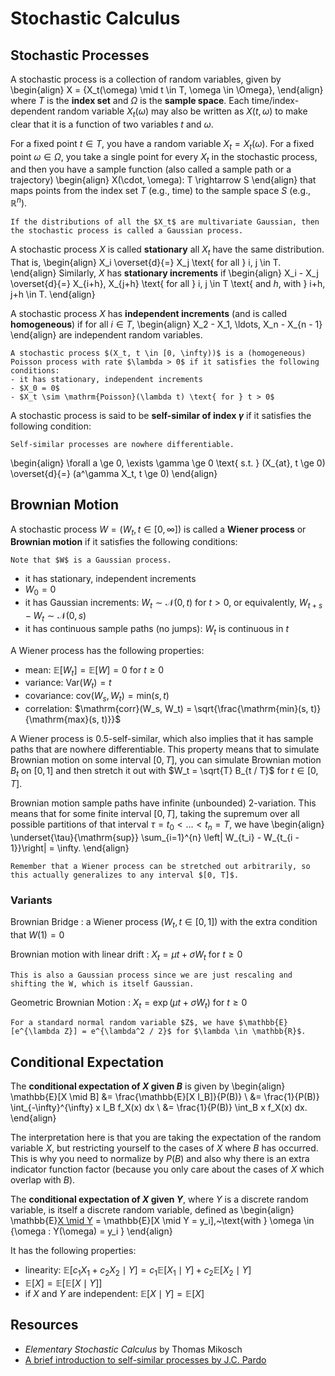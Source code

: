 # Stochastic Calculus

## Stochastic Processes

A stochastic process is a collection of random variables, given by
\begin{align}
X = \{X_t(\omega) \mid t \in T, \omega \in \Omega\},
\end{align}
where $T$ is the **index set** and $\Omega$ is the **sample space**. Each time/index-dependent random variable $X_t(\omega)$ may also be written as $X(t, \omega)$ to make clear that it is a function of two variables $t$ and $\omega$.

For a fixed point $t \in T$, you have a random variable $X_t = X_t(\omega)$. For a fixed point $\omega \in \Omega$, you take a single point for every $X_t$ in the stochastic process, and then you have a sample function (also called a sample path or a trajectory)
\begin{align}
X(\cdot, \omega): T \rightarrow S
\end{align}
that maps points from the index set $T$ (e.g., time) to the sample space $S$ (e.g., $\mathbb{R}^n$).

```{admonition} Gaussian processes
If the distributions of all the $X_t$ are multivariate Gaussian, then the stochastic process is called a Gaussian process.
```

<!-- prettier-ignore -->
A stochastic process $X$ is called **stationary** all $X_t$ have the same distribution. That is,
\begin{align}
X_i \overset{d}{=} X_j \text{ for all } i, j \in T.
\end{align}
Similarly, $X$ has **stationary increments** if
\begin{align}
X_i - X_j \overset{d}{=} X_{i+h}, X_{j+h} \text{ for all } i, j \in T \text{ and $h$, with } i+h, j+h \in T.
\end{align}

<!-- prettier-ignore -->
A stochastic process $X$ has **independent increments** (and is called **homogeneous**) if for all $i \in T$,
\begin{align}
X_2 - X_1, \ldots, X_n - X_{n - 1}
\end{align}
are independent random variables.

```{admonition} Poisson processes
A stochastic process $(X_t, t \in [0, \infty))$ is a (homogeneous) Poisson process with rate $\lambda > 0$ if it satisfies the following conditions:
- it has stationary, independent increments
- $X_0 = 0$
- $X_t \sim \mathrm{Poisson}(\lambda t) \text{ for } t > 0$
```

<!-- prettier-ignore -->
A stochastic process is said to be **self-similar of index $\gamma$** if it satisfies the following condition:

```{margin}
Self-similar processes are nowhere differentiable.
```

\begin{align}
\forall a \ge 0, \exists \gamma \ge 0 \text{ s.t. } (X\_{at}, t \ge 0) \overset{d}{=} (a^\gamma X_t, t \ge 0)
\end{align}

## Brownian Motion

<!-- prettier-ignore -->
A stochastic process $W = (W_t, t \in [0, \infty])$ is called a **Wiener process** or **Brownian motion** if it satisfies the following conditions:

```{margin}
Note that $W$ is a Gaussian process.
```

- it has stationary, independent increments
- $W_0 = 0$
- it has Gaussian increments: $W_t \sim \mathcal{N}(0, t) \text{ for } t > 0$, or equivalently, $W_{t+s} - W_{t} \sim \mathcal{N}(0, s)$
- it has continuous sample paths (no jumps): $W_t$ is continuous in $t$

A Wiener process has the following properties:

- mean: $\mathbb{E}[W_t] = \mathbb{E}[W] = 0 \text{ for } t \ge 0$
- variance: $\mathrm{Var}(W_t) = t$
- covariance: $\mathrm{cov}(W_s, W_t) = \mathrm{min}(s, t)$
- correlation: $\mathrm{corr}(W_s, W_t) = \sqrt{\frac{\mathrm{min}(s, t)}{\mathrm{max}(s, t)}}$

A Wiener process is 0.5-self-similar, which also implies that it has sample paths that are nowhere differentiable. This property means that to simulate Brownian motion on some interval $[0, T]$, you can simulate Brownian motion $B_t$ on $[0, 1]$ and then stretch it out with $W_t = \sqrt{T} B_{t / T}$ for $t \in [0, T]$.

<!-- prettier-ignore -->
Brownian motion sample paths have infinite (unbounded) 2-variation. This means that for some finite interval $[0, T]$, taking the supremum over all possible partitions of that interval $\tau = t_0 < \ldots < t_n = T$, we have
\begin{align}
  \underset{\tau}{\mathrm{sup}} \sum_{i=1}^{n} \left| W_{t_i} - W_{t_{i - 1}}\right| = \infty.
\end{align}

```{margin}
Remember that a Wiener process can be stretched out arbitrarily, so this actually generalizes to any interval $[0, T]$.
```

### Variants

Brownian Bridge
: a Wiener process $(W_t, t \in [0, 1])$ with the extra condition that $W(1) = 0$

Brownian motion with linear drift
: $X_t = \mu t + \sigma W_t$ for $t \ge 0$

```{margin}
This is also a Gaussian process since we are just rescaling and shifting the W, which is itself Gaussian.
```

Geometric Brownian Motion
: $X_t = \exp{(\mu t + \sigma W_t)}$ for $t \ge 0$

```{note}
For a standard normal random variable $Z$, we have $\mathbb{E}[e^{\lambda Z}] = e^{\lambda^2 / 2}$ for $\lambda \in \mathbb{R}$.
```

## Conditional Expectation

<!-- prettier-ignore -->
The **conditional expectation of $X$ given $B$** is given by
\begin{align}
\mathbb{E}[X \mid B] &= \frac{\mathbb{E}[X I_B]}{P(B)} \\
&= \frac{1}{P(B)} \int_{-\infty}^{\infty} x I_B f_X(x) dx \\
&= \frac{1}{P(B)} \int_B x f_X(x) dx.
\end{align}

The interpretation here is that you are taking the expectation of the random variable $X$, but restricting yourself to the cases of $X$ where $B$ has occurred. This is why you need to normalize by $P(B)$ and also why there is an extra indicator function factor (because you only care about the cases of $X$ which overlap with $B$).

The **conditional expectation of $X$ given $Y$**, where $Y$ is a discrete random variable, is itself a discrete random variable, defined as
\begin{align}
\mathbb{E}[X \mid Y](\omega) = \mathbb{E}[X \mid Y = y_i],~\text{with } \omega \in \{\omega : Y(\omega) = y_i \}
\end{align}

It has the following properties:

- linearity: $\mathbb{E}[c_1 X_1 + c_2 X_2 \mid Y] = c_1 \mathbb{E}[X_1 \mid Y] + c_2 \mathbb{E}[X_2 \mid Y]$
- $\mathbb{E}[X] = \mathbb{E}[\mathbb{E}[X \mid Y]]$
- if $X$ and $Y$ are independent: $\mathbb{E}[X \mid Y] = \mathbb{E}[X]$

## Resources

- _Elementary Stochastic Calculus_ by Thomas Mikosch
- [A brief introduction to self-similar processes by J.C. Pardo](https://www.cimat.mx/~jcpardo/ssp1.pdf)
